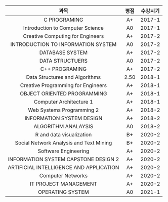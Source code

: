 |                  과목                   | 평점  | 수강시기 |
| :-------------------------------------: | :---: | :------: |
|              C PROGRAMING               |  A+   |  2017-1  |
|    Introduction to Computer Science     |  A0   |  2017-1  |
|    Creative Computing for Engineers     |  A+   |  2017-2  |
|   INTRODUCTION TO INFORMATION SYSTEM    |  A0   |  2017-2  |
|             DATABASE SYSTEM             |  A+   |  2017-2  |
|             DATA STRUCTUERS             |  A0   |  2017-2  |
|             C++ PROGRAMING              |  A+   |  2017-2  |
|     Data Structures and Algorithms      | 2.50  |  2018-1  |
|   Creative Programming for Engineers    |  A+   |  2018-1  |
|       OBJECT ORIENTED PROGRAMMING       |  A+   |  2018-1  |
|         Computer Architecture 1         |  A+   |  2018-1  |
|        Web Systems Programming 2        |  A+   |  2018-2  |
|        INFORMATION SYSTEM DESIGN        |  A+   |  2018-2  |
|           ALGORITHM ANALAYSIS           |  A0   |  2018-2  |
|        R and data visualization         |  B+   |  2020-2  |
| Social Network Analysis and Text Mining |  B+   |  2020-2  |
|          Software Engineering           |  A+   |  2020-2  |
|  INFORMATION SYSTEM CAPSTONE DESIGN 2   |  A+   |  2020-2  |
| ARTIFICIAL INTELLIGENCE AND APPLICATION |  A+   |  2020-2  |
|            Computer Networks            |  A+   |  2020-2  |
|          IT PROJECT MANAGEMENT          |  A+   |  2020-2  |
|            OPERATING SYSTEM             |  A0   |  2021-1  |

